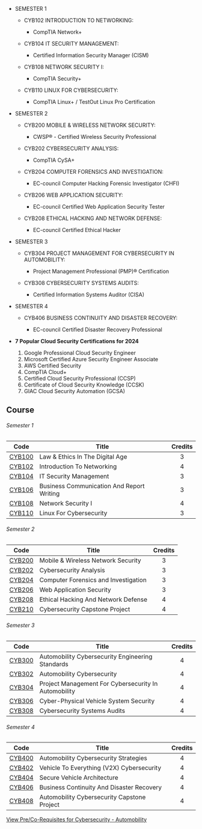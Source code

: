 - SEMESTER 1

  - CYB102 INTRODUCTION TO NETWORKING:

    - CompTIA Network+

  - CYB104 IT SECURITY MANAGEMENT:

    - Certified Information Security Manager (CISM)

  - CYB108 NETWORK SECURITY I:

    - CompTIA Security+

  - CYB110 LINUX FOR CYBERSECURITY:

    - CompTIA Linux+ / TestOut Linux Pro Certification

- SEMESTER 2

  - CYB200 MOBILE & WIRELESS NETWORK SECURITY:

    - CWSP® - Certified Wireless Security Professional

  - CYB202 CYBERSECURITY ANALYSIS:

    - CompTIA CySA+

  - CYB204 COMPUTER FORENSICS AND INVESTIGATION:

    - EC-council Computer Hacking Forensic Investigator (CHFI)

  - CYB206 WEB APPLICATION SECURITY:

    - EC-council Certified Web Application Security Tester

  - CYB208 ETHICAL HACKING AND NETWORK DEFENSE:

    - EC-council Certified Ethical Hacker

- SEMESTER 3

  - CYB304 PROJECT MANAGEMENT FOR CYBERSECURITY IN AUTOMOBILITY:

    - Project Management Professional (PMP)® Certification

  - CYB308 CYBERSECURITY SYSTEMS AUDITS:

    - Certified Information Systems Auditor (CISA)

- SEMESTER 4

  - CYB406 BUSINESS CONTINUITY AND DISASTER RECOVERY:

    - EC-council Certified Disaster Recovery Professional

- **7 Popular Cloud Security Certifications for 2024**
  1. Google Professional Cloud Security Engineer
  2. Microsoft Certified Azure Security Engineer Associate
  3. AWS Certified Security
  4. CompTIA Cloud+
  5. Certified Cloud Security Professional (CCSP)
  6. Certificate of Cloud Security Knowledge (CCSK)
  7. GIAC Cloud Security Automation (GCSA)

## Course

###### Semester 1

| Code                                                                                             | Title                                     | Credits |
| ------------------------------------------------------------------------------------------------ | ----------------------------------------- | :-----: |
| [CYB100](https://www.stclaircollege.ca/courses/cyb100-law-ethics-digital-age)                    | Law & Ethics In The Digital Age           |    3    |
| [CYB102](https://www.stclaircollege.ca/courses/cyb102-introduction-networking)                   | Introduction To Networking                |    4    |
| [CYB104](https://www.stclaircollege.ca/courses/cyb104-it-security-management)                    | IT Security Management                    |    3    |
| [CYB106](https://www.stclaircollege.ca/courses/cyb106-business-communication-and-report-writing) | Business Communication And Report Writing |    3    |
| [CYB108](https://www.stclaircollege.ca/courses/cyb108-network-security-i)                        | Network Security I                        |    4    |
| [CYB110](https://www.stclaircollege.ca/courses/cyb110-linux-cybersecurity)                       | Linux For Cybersecurity                   |    3    |

###### Semester 2

| Code                                                                                        | Title                                | Credits |
| ------------------------------------------------------------------------------------------- | ------------------------------------ | :-----: |
| [CYB200](https://www.stclaircollege.ca/courses/cyb200-mobile-wireless-network-security)     | Mobile & Wireless Network Security   |    3    |
| [CYB202](https://www.stclaircollege.ca/courses/cyb202-cybersecurity-analysis)               | Cybersecurity Analysis               |    3    |
| [CYB204](https://www.stclaircollege.ca/courses/cyb204-computer-forensics-and-investigation) | Computer Forensics and Investigation |    3    |
| [CYB206](https://www.stclaircollege.ca/courses/cyb206-web-application-security)             | Web Application Security             |    3    |
| [CYB208](https://www.stclaircollege.ca/courses/cyb208-ethical-hacking-and-network-defense)  | Ethical Hacking And Network Defense  |    4    |
| [CYB210](https://www.stclaircollege.ca/courses/cyb210-cybersecurity-capstone-project)       | Cybersecurity Capstone Project       |    4    |

###### Semester 3

| Code                                                                                                    | Title                                                | Credits |
| ------------------------------------------------------------------------------------------------------- | ---------------------------------------------------- | :-----: |
| [CYB300](https://www.stclaircollege.ca/courses/cyb300-automobility-cybersecurity-engineering-standards) | Automobility Cybersecurity Engineering Standards     |    4    |
| [CYB302](https://www.stclaircollege.ca/courses/cyb302-automobility-cybersecurity)                       | Automobility Cybersecurity                           |    4    |
| [CYB304](https://www.stclaircollege.ca/courses/cyb304-project-management-cybersecurity-automobility)    | Project Management For Cybersecurity In Automobility |    4    |
| [CYB306](https://www.stclaircollege.ca/courses/cyb306-cyber-physical-vehicle-system-security)           | Cyber-Physical Vehicle System Security               |    4    |
| [CYB308](https://www.stclaircollege.ca/courses/cyb308-cybersecurity-systems-audits)                     | Cybersecurity Systems Audits                         |    4    |

###### Semester 4

| Code                                                                                               | Title                                       | Credits |
| -------------------------------------------------------------------------------------------------- | ------------------------------------------- | :-----: |
| [CYB400](https://www.stclaircollege.ca/courses/cyb400-automobility-cybersecurity-strategies)       | Automobility Cybersecurity Strategies       |    4    |
| [CYB402](https://www.stclaircollege.ca/courses/cyb402-vehicle-everything-v2x-cybersecurity)        | Vehicle To Everything (V2X) Cybersecurity   |    4    |
| [CYB404](https://www.stclaircollege.ca/courses/cyb404-secure-vehicle-architecture)                 | Secure Vehicle Architecture                 |    4    |
| [CYB406](https://www.stclaircollege.ca/courses/cyb406-business-continuity-and-disaster-recovery)   | Business Continuity And Disaster Recovery   |    4    |
| [CYB408](https://www.stclaircollege.ca/courses/cyb408-automobility-cybersecurity-capstone-project) | Automobility Cybersecurity Capstone Project |    4    |

[View Pre/Co-Requisites for Cybersecurity - Automobility](https://www.stclaircollege.ca/sites/default/files/inline-files/requisites/requisites-cybersecurity-automobility.pdf)
